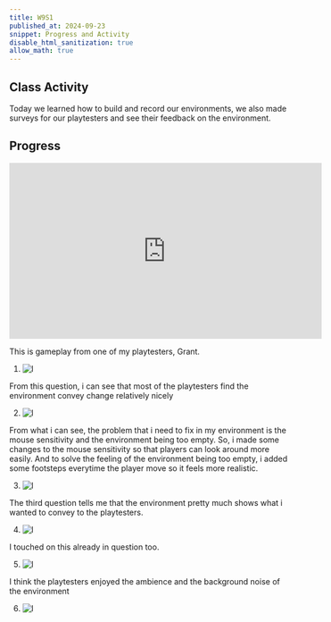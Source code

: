 ```yaml
---
title: W9S1
published_at: 2024-09-23
snippet: Progress and Activity
disable_html_sanitization: true
allow_math: true
---
```

## Class Activity

Today we learned how to build and record our environments, we also made surveys for our playtesters and see their feedback on the environment.

## Progress

<iframe width="560" height="315" src="https://www.youtube.com/embed/9IsmfnMHCto?si=c7zqFtHh1tlV8rni" title="YouTube video player" frameborder="0" allow="accelerometer; autoplay; clipboard-write; encrypted-media; gyroscope; picture-in-picture; web-share" referrerpolicy="strict-origin-when-cross-origin" allowfullscreen></iframe>

This is gameplay from one of my playtesters, Grant.

1. ![l](l1.png)

From this question, i can see that most of the playtesters find the environment convey change relatively nicely

2. ![l](l2.png)

From what i can see, the problem that i need to fix in my environment is the mouse sensitivity and the environment being too empty. So, i made some changes to the mouse sensitivity so that players can look around more easily. And to solve the feeling of the environment being too empty, i added some footsteps everytime the player move so it feels more realistic.

3. ![l](l3.png)

The third question tells me that the environment pretty much shows what i wanted to convey to the playtesters.

4. ![l](l4.png)

I touched on this already in question too.

5. ![l](l5.png)

I think the playtesters enjoyed the ambience and the background noise of the environment

6. ![l](l6.png)